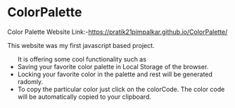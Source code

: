 # ColorPalette
Color Palette Website
Link:-https://pratik21pimpalkar.github.io/ColorPalette/

This website was my first javascript based project. 

<ul>It is offering some cool functionality such as

<li>  Saving your favorite color palette in Local Storage of the browser. </li>
<li>  Locking your favorite color in the palette and rest will be generated radomly.</li>
<li>  To copy the particular color just click on the colorCode. The color code will be automatically copied to your clipboard.</li></ul>



